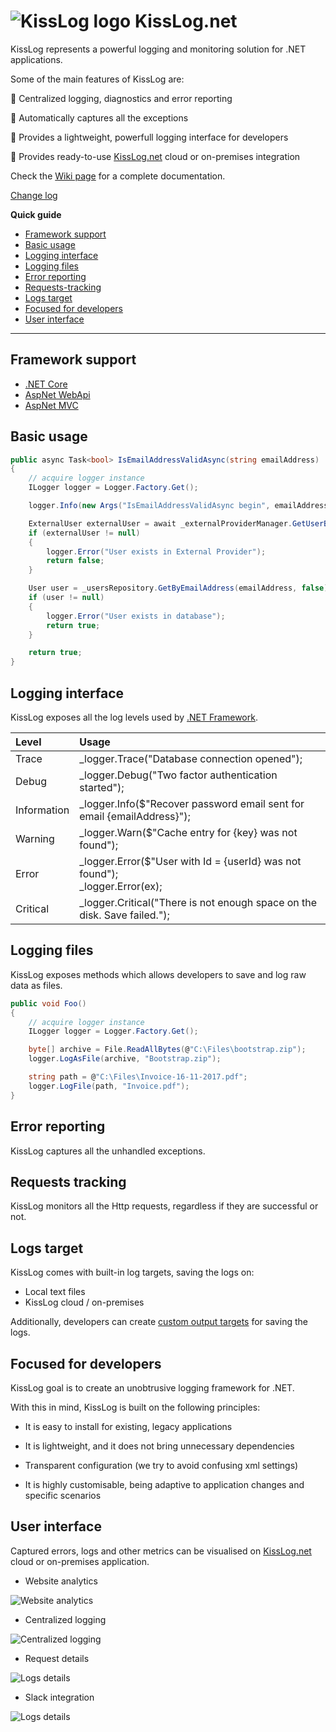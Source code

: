 # ![KissLog logo](https://kisslog.net/content/images/kissLogLogos/logo_32.png) KissLog.net

KissLog represents a powerful logging and monitoring solution for .NET applications.

Some of the main features of KissLog are:

&#128313; Centralized logging, diagnostics and error reporting

&#128313; Automatically captures all the exceptions

&#128313; Provides a lightweight, powerfull logging interface for developers

&#128313; Provides ready-to-use [KissLog.net](https://kisslog.net) cloud or on-premises integration

Check the [Wiki page](https://github.com/KissLog-net/KissLog.Sdk/wiki) for a complete documentation.

[Change log](https://github.com/KissLog-net/KissLog.Sdk/wiki/ChangeLog)

**Quick guide**

* [Framework support](#Framework-support)
* [Basic usage](#Basic-usage)
* [Logging interface](#Logging-interface)
* [Logging files](#Logging-files)
* [Error reporting](#Error-reporting)
* [Requests-tracking](#Requests-tracking)
* [Logs target](#Logs-target)
* [Focused for developers](#Focused-for-developers)
* [User interface](#User-interface)

---

## Framework support

- [.NET Core](https://github.com/KissLog-net/KissLog.Sdk/wiki/Install-Net-Core)
- [AspNet WebApi](https://github.com/KissLog-net/KissLog.Sdk/wiki/Install-AspNet-WebApi)
- [AspNet MVC](https://github.com/KissLog-net/KissLog.Sdk/wiki/Install-AspNet-Mvc)

## Basic usage

```csharp
public async Task<bool> IsEmailAddressValidAsync(string emailAddress)
{
    // acquire logger instance
    ILogger logger = Logger.Factory.Get();

    logger.Info(new Args("IsEmailAddressValidAsync begin", emailAddress));

    ExternalUser externalUser = await _externalProviderManager.GetUserByEmailAddressAsync(emailAddress);
    if (externalUser != null)
    {
        logger.Error("User exists in External Provider");
        return false;
    }

    User user = _usersRepository.GetByEmailAddress(emailAddress, false);
    if (user != null)
    {
        logger.Error("User exists in database");
        return true;
    }

    return true;
}
```

## Logging interface

KissLog exposes all the log levels used by [.NET Framework](https://docs.microsoft.com/en-us/aspnet/core/fundamentals/logging/?view=aspnetcore-2.1#log-level).

| Level | Usage |
| :--- | :--- |
| Trace | _logger.Trace("Database connection opened"); |
| Debug | _logger.Debug("Two factor authentication started"); |
| Information | _logger.Info($"Recover password email sent for email {emailAddress}"); |
| Warning | _logger.Warn($"Cache entry for {key} was not found"); |
| Error | _logger.Error($"User with Id = {userId} was not found"); <br> _logger.Error(ex); |
| Critical | _logger.Critical("There is not enough space on the disk. Save failed."); |

## Logging files

KissLog exposes methods which allows developers to save and log raw data as files.

```csharp
public void Foo()
{
    // acquire logger instance
    ILogger logger = Logger.Factory.Get();

    byte[] archive = File.ReadAllBytes(@"C:\Files\bootstrap.zip");
    logger.LogAsFile(archive, "Bootstrap.zip");

    string path = @"C:\Files\Invoice-16-11-2017.pdf";
    logger.LogFile(path, "Invoice.pdf");
}
```

## Error reporting

KissLog captures all the unhandled exceptions.

## Requests tracking

KissLog monitors all the Http requests, regardless if they are successful or not.

## Logs target

KissLog comes with built-in log targets, saving the logs on:

- Local text files
- KissLog cloud / on-premises

Additionally, developers can create [custom output targets](https://github.com/KissLog-net/KissLog.Sdk/wiki/Custom-output) for saving the logs.

## Focused for developers

KissLog goal is to create an unobtrusive logging framework for .NET.

With this in mind, KissLog is built on the following principles:

* It is easy to install for existing, legacy applications

* It is lightweight, and it does not bring unnecessary dependencies

* Transparent configuration (we try to avoid confusing xml settings)

* It is highly customisable, being adaptive to application changes and specific scenarios

## User interface

Captured errors, logs and other metrics can be visualised on [KissLog.net](https://kisslog.net) cloud or on-premises application.

* Website analytics

![Website analytics](https://kisslog.net/Content/images/app-screens/website-analytics-framed.png)

* Centralized logging

![Centralized logging](https://kisslog.net/Content/images/app-screens/centralized-logging-framed.png)

* Request details

![Logs details](https://kisslog.net/Content/images/app-screens/logs-details-framed.png)

* Slack integration

![Logs details](https://kisslog.net/Content/images/app-screens/slack-integration-framed.png)